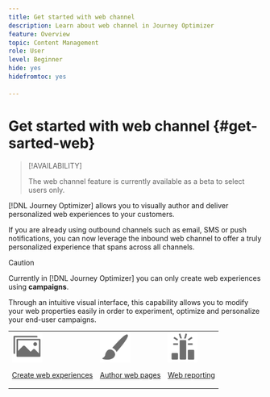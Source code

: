 ```yaml
---
title: Get started with web channel
description: Learn about web channel in Journey Optimizer
feature: Overview
topic: Content Management
role: User
level: Beginner
hide: yes
hidefromtoc: yes

---
```

# Get started with web channel {#get-sarted-web}

>[!AVAILABILITY]
>
>The web channel feature is currently available as a beta to select users only.

[!DNL Journey Optimizer] allows you to visually author and deliver personalized web experiences to your customers.

If you are already using outbound channels such as email, SMS or push notifications, you can now leverage the inbound web channel to offer a truly personalized experience that spans across all channels.

>[!CAUTION]
>
>Currently in [!DNL Journey Optimizer] you can only create web experiences using **campaigns**.

Through an intuitive visual interface, this capability allows you to modify your web properties easily in order to experiment, optimize and personalize your end-user campaigns.

<!--
[Learn more on web channel in this video](#video)
-->

<table>
<tr>
<td><img src="../assets/do-not-localize/icon_assets.svg" width="60px"><p><a href="create-web.md">Create web experiences</a></p></td>
<td><img src="../assets/do-not-localize/icon_design.svg" width="60px"><p><a href="author-web.md">Author web pages</a></p></td>
<td><img src="../assets/do-not-localize/monitor.svg" width="60px"><p><a href="web-report.md">Web reporting</a></p></td>
</tr>
</table>

<!--
## How-to video{#video}

The video below shows how to 

>[!VIDEO]()
-->
